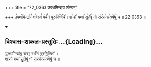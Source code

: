 +++
title = "22_0363 उक्थमिन्द्राय शंस्यम्"

+++
उ꣣क्थ꣡मिन्द्रा꣢꣯य꣣ श꣢ꣳस्यं꣣ व꣡र्ध꣢नं पुरुनिः꣣षि꣡धे꣢। श꣣क्रो꣡ यथा꣢꣯ सु꣣ते꣡षु꣢ नो रा꣣र꣡ण꣢त्स꣣ख्ये꣡षु꣢ च ॥ 22:0363 ॥

<div class="js_include" newlevelforh1="2" title="विश्वास-शाकल-प्रस्तुतिः" unfilled url="/vedAH_Rk/shAkalam/saMhitA/vishvAsa-prastutiH/01/010/05_ukthamindrAya_shaMsyaM.md">
<details open><summary><h2>विश्वास-शाकल-प्रस्तुतिः ...{Loading}...</h2></summary>


उ॒क्थमिन्द्रा॑य॒ शंस्यं॒ वर्ध॑नं पुरुनि॒ष्षिधे॑ ।  
श॒क्रो यथा॑ सु॒तेषु॑ णो रा॒रण॑त्स॒ख्येषु॑ च ॥

</details>
</div>